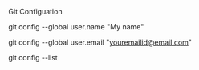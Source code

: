 Git Configuation 

git config --global user.name "My name"

git config --global user.email "youremailid@email.com"

git config --list
